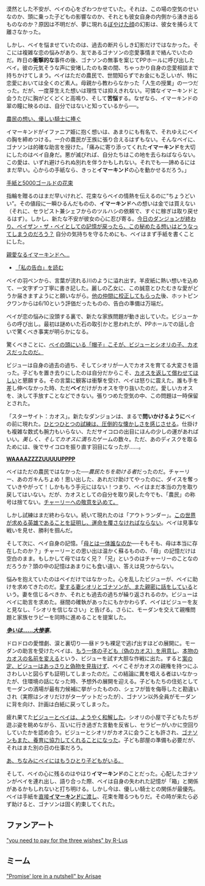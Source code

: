 <!-- title: ペイザン・ザ・ベイ -->
<!-- status: インブレッド -->

漠然とした不安が、ベイの心をざわつかせていた。それは、この場の空気のせいなのか、頭に乗った子どもの影響なのか、それとも彼女自身の内側から湧き出るものなのか？原因は不明だが、夢に現れる[ぼやけた顔](https://youtu.be/L7rBGepFrXA?t=824)の幻影は、彼女を捕らえて離さなかった。

しかし、ベイを悩ませていたのは、過去の断片らしき幻影だけではなかった。そこには複雑な恋の悩みがあり、友であるゴナソンの恋愛事情まで絡んでいたのだ。昨日の**衝撃的な**事件の後、ゴナソンの無事を案じてPPホールに呼び出したベイ。彼の元気そうな声に安堵したのも束の間、ちゃっかり自身の恋愛相談まで持ちかけてしまう。ベイはただの農民で、世間知らずでお金にも乏しいが、特に恋愛においては全くのど素人。母親から教わらなかった「人生の授業」の一つだった。だが、一度芽生えた想いは理性では抑えきれない。可憐なイマーキンドと会うたびに胸がどくどくと高鳴り、そして**苦悩**する。なぜなら、イマーキンドの翠の瞳に映るのは、自分ではないと知っているから──。

[農民の想い、優しい騎士に捧ぐ](#embed:https://youtu.be/L7rBGepFrXA?t=1318)

イマーキンドがイファニア姫に抱く想いは、あまりにも有名で、それゆえにベイの胸を締めつける。一介の農民が王族に張り合えるはずもない。そんなベイに、ゴナソンは的確な助言を授けた。「痛みに寄り添ってくれた**イマーキンド**を大切にしたのはベイ自身だ。悪が滅びれば、自分たちはこの地を去らねばならない。この愛は、いずれ避けられぬ別れを伴うかもしれない。それでも──諦めるにはまだ早い。心からの手紙なら、きっと**イマーキンド**の心を動かせるだろう。」

[手紙と5000ゴールドの花束](#embed:https://youtu.be/L7rBGepFrXA?t=1762)

指輪を贈るのはまだ早いけれど、花束ならベイの情熱を伝えるのに“ちょうどいい”。その値段に一瞬ひるんだものの、**イマーキンド**への想いは金では買えない（それに、セラピスト兼シェフからのツルハシの依頼で、すぐに稼ぎは取り戻せるはず）。しかし、新たな不安が彼女の心に忍び寄る。[今日のダンジョンが終わり、ペイザン・ザ・ベイとしての記憶が戻ったら、この秘めたる想いはどうなってしまうのだろう？](https://youtu.be/L7rBGepFrXA?t=2262) 自分の気持ちを守るためにも、ベイはまず手紙を書くことにした。

[親愛なるイマーキンドへ…](#embed:https://youtu.be/L7rBGepFrXA?t=2543)

- [「私の告白」を読む](#text:my-confession)

ベイの羽ペンから、言葉が流れる川のように溢れ出す。羊皮紙に熱い想いを込めて、一文字ずつ丁寧に書き記した。麗しの乙女に、この誠意とひたむきな愛がどうか届きますようにと願いながら。[他の仲間に校正してもらった](https://youtu.be/L7rBGepFrXA?t=3130)後、ホットピンクワンからは6/10という評価だったものの、告白の準備は万端だ。

ベイが恋の悩みに没頭する裏で、新たな家族問題が動き出していた。ビジューからの呼び出し。最初は謎めいた石の取引かと思われたが、PPホールでの話し合いで驚くべき事実が明らかになる。

驚くべきことに、[ベイの頭にいる「帽子」こそが、ビジューとシオリの子、カオスだったのだ。](#embed:https://youtu.be/L7rBGepFrXA?t=3580)

ビジューは自身の過去の過ち、そしてシオリが一人でカオスを育てる大変さを語った。子どもを置き去りにしたのは自分だからこそ、[カオスを返して償わせてほしい](https://youtu.be/L7rBGepFrXA?t=3620)と懇願する。その言葉に観客は衝撃を受け、ベイは怒りに震えた。誰も手を差し伸べなかった時、ただ**ベイ**だけがカオスを守り抜いたのだ。愛しいカオスを、決して手放すことなどできない。張りつめた空気の中、この問題は一時保留とされた。

「スターサイト：カオス」。新たなダンジョンは、まるで**問いかけるように**ベイの前に現れた。[ひとつひとつの試練は、圧倒的な懐かしさを感じさせる](https://youtu.be/L7rBGepFrXA?t=4434)。仕掛けも複雑な数式も腕力もいらない、ただサイコロの出目にほんの少しの運があればいい。*美しく、そしてカオスに満ちた*ゲームの数々。ただ、あのディスクを取るためには、後でサイコロを振り直す羽目になったが……。

[**WAAAAZZZZUUUUUPPPP**](#embed:https://www.youtube.com/watch?v=aSFZwinYaaU)

ベイはただの農民ではなかった──*農民たちを助ける者*だったのだ。チャーリー、あのガキんちょめ！思い出した、あれだけ助けてやったのに、ダイスを奪っていきやがって！しかももう手元にはない！つまり、ベイはまだ本当の力を取り戻してはいない。だが、カオスとしての自分を取り戻した今でも、「農民」の称号は捨てない。[チャーリーへの敬意を込めて。](https://youtu.be/L7rBGepFrXA?t=5680)

しかし試練はまだ終わらない。続いて現れたのは「アウトランダー」。[この世界が求める英雄であることを証明し、運命を覆さなければならない](https://youtu.be/L7rBGepFrXA?t=6108)。ベイは見事な戦いを見せ、勝利を掴んだ。

そして次に、ベイ自身の記憶。「[母とは一体誰なのか](https://youtu.be/L7rBGepFrXA?t=6505)──そもそも、母は本当に存在したのか？」チャーリーとの思い出は温かく蘇るものの、「母」の記憶だけは空白のまま。もしかして母ではなく兄？「兄」というのはチャーリーのことなのだろうか？頭の中の記憶はあまりにも食い違い、答えは見つからない。

悩みを抱えていたのはベイだけではなかった。心を乱したビジューが、ベイに助けを求めてきたのだ。[愛する妻シオリとゴナソンが、また親密に話をしている](https://youtu.be/L7rBGepFrXA?t=10880)という。妻を信じるべきか、それとも過去の過ちが繰り返されるのか。ビジューはベイに助言を求めた。昼間の確執があったにもかかわらず、ベイはビジューを友と見なし、「シオリを信じなさい」と告げる。さらに、モーダンを交えて親権問題と家族セラピーを同時に進めることを提案した。

[**_争いは……大惨事_**](#embed:https://youtu.be/L7rBGepFrXA?t=11850)。

ドロドロの愛憎劇、涙と裏切り──昼ドラも裸足で逃げ出すほどの展開に。モーダンの助言を受けたベイは、[もう一体の子ども（偽のカオス）を用意し](https://youtu.be/L7rBGepFrXA?t=11383)、[本物のカオスの名前を変える](https://youtu.be/L7rBGepFrXA?t=11464)という、ビジューを試す大胆な作戦に出た。すると[案の定、ビジューはあっさりと偽物を見抜けず](https://youtu.be/L7rBGepFrXA?t=12085)、ベイこそがカオスの親権を持つにふさわしいと図らずも証明してしまったのだ。この結論に異を唱える者はいなかったが、住環境の話になった時、予想外の展開を迎える。子どもたちの住処としてモーダンの酒場が最有力候補に挙がったものの、シェフが皆を侮辱したと勘違いされ（実際はシオリだけがターゲットだったが）、ゴナソン以外全員がモーダンに背を向け、計画は白紙に戻ってしまった。

疲れ果てた[ビジューとベイは、ようやく和解した](https://youtu.be/L7rBGepFrXA?t=13039h)。シオリの小屋で子どもたちが遊ぶ姿を眺めながら、互いに行き過ぎた言動を反省し、セラピーがいかに空回りしていたかを認め合う。ビジューとシオリがカオスに会うことも許され、[ゴナソンもまた、養育に協力してくれることになった](https://youtu.be/L7rBGepFrXA?t=13387)。子ども部屋の準備も必要だが、それはまた別の日の仕事だろう。

[あ、ちなみにベイにはもうひとり子どもがいる。](#embed:https://youtu.be/L7rBGepFrXA?t=13027)

そして、ベイの心に残るのはやはり**イマーキンド**のことだった。心配したゴナソンがベイを連れ出し、語り合った際、ベイは自身の失われた記憶が「箱」と関係があるかもしれないと打ち明ける。しかし今は、優しい騎士との関係が最優先。ベイは手紙を[直接**イマーキンド**に渡し](https://youtu.be/L7rBGepFrXA?t=13807)、花束を贈るつもりだ。その時が来たら必ず助けると、ゴナソンは固く約束してくれた。

## ファンアート

["you need to pay for the three wishes" by R-Lus](https://x.com/RLus654/status/1920313961980793313)

## ミーム

["Promise' lore in a nutshell" by Arisae](https://x.com/ari_sae_/status/1920482530630701156)